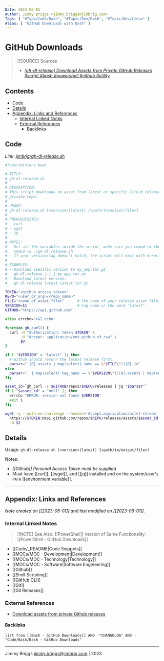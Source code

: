 ```yaml
---
Date: 2023-06-01
Author: Jimmy Briggs <jimmy.briggs@jimbrig.com>
Tags: [ "#Type/Code/Bash", "#Topic/Dev/Bash", "#Topic/Dev/Linux" ]
Alias: [ "GitHub Downloads with Bash" ]
---
```


# GitHub Downloads

> [!SOURCE] Sources
> - *[[gh-dl-release] Download Assets from Private GitHub Releases #script #bash #powershell #github #utility](https://gist.github.com/jimbrig/03aa65c9b20dc3ad86bbb442f723672a)*

## Contents

- [Code](#code)
- [Details](#details)
- [Appendix: Links and References](#appendix-links-and-references)
	- [Internal Linked Notes](#internal-linked-notes)
	- [External References](#external-references)
		- [Backlinks](#backlinks)


## Code

*Link: [jimbrig/gh-dl-release.sh](https://gist.githubusercontent.com/jimbrig/03aa65c9b20dc3ad86bbb442f723672a/raw/6c642349ac0c454cf386e94a38c08e465ddef2a8/gh-dl-release.sh)*

```bash
#!/usr/bin/env bash

# TITLE:
# gh-dl-release.sh
#
# DESCRIPTION:
# This script downloads an asset from latest or specific Github release of a
# private repo.
#
# USAGE:
# gh-dl-release.sh [<version>|latest] [<path/to/output/file>]
#
# PREREQUISITES:
# - curl
# - wget
# - jq
#
# NOTES: 
# - Set all the variables inside the script, make sure you chmod +x the script:
#   chmod +x ./gh-dl-release.sh
# - If your version/tag doesn't match, the script will exit with error.
# 
# EXAMPLES:
# - Download specific version to my_app.tar.gz
#   gh-dl-release 2.1.1 my_app.tar.gz
# - Download latest version:
#   gh-dl-release latest latest.tar.gz

TOKEN="<github_access_token>"
REPO="<user_or_org>/<repo_name>"
FILE="<name_of_asset_file>"      # the name of your release asset file, e.g. build.tar.gz
VERSION=$1                       # tag name or the word "latest"
GITHUB="https://api.github.com"

alias errcho='>&2 echo'

function gh_curl() {
  curl -H "Authorization: token $TOKEN" \
       -H "Accept: application/vnd.github.v3.raw" \
       $@
}

if [ "$VERSION" = "latest" ]; then
  # Github should return the latest release first.
  parser=".[0].assets | map(select(.name == \"$FILE\"))[0].id"
else
  parser=". | map(select(.tag_name == \"$VERSION\"))[0].assets | map(select(.name == \"$FILE\"))[0].id"
fi;

asset_id=`gh_curl -s $GITHUB/repos/$REPO/releases | jq "$parser"`
if [ "$asset_id" = "null" ]; then
  errcho "ERROR: version not found $VERSION"
  exit 1
fi;

wget -q --auth-no-challenge --header='Accept:application/octet-stream' \
  https://$TOKEN:@api.github.com/repos/$REPO/releases/assets/$asset_id \
  -O $2
```

## Details

Usage: `gh-dl-release.sh [<version>|latest] [<path/to/output/file>]`

Notes:

- *[[Github]] Personal Access Token must be supplied*
- Must have [[curl]], [[wget]], and [[jq]] installed and on the system/user's `PATH` [[environment variable]].

***

## Appendix: Links and References

*Note created on [[2023-06-01]] and last modified on [[2023-06-01]].*

### Internal Linked Notes

> [!NOTE] See Also: 
> [[PowerShell]] Version of Same Functionality: [[PowerShell - GitHub Downloads]]

- [[Code/_README|Code Snippets]]
- [[MOCs/MOC - Development|Development]]
- [[MOCs/MOC - Technology|Technology]]
- [[MOCs/MOC - Software|Software Engineering]]
- [[Github]]
- [[Shell Scripting]]
- [[GitHub CLI]]
- [[Git]]
- [[Git Releases]]

### External References

- [Download assets from private Github releases](https://gist.github.com/maxim/6e15aa45ba010ab030c4)


#### Backlinks

```dataview
list from [[Bash - GitHub Downloads]] AND -"CHANGELOG" AND -"Code/Bash/Bash - GitHub Downloads"
```


***

Jimmy Briggs <jimmy.briggs@jimbrig.com> | 2023

